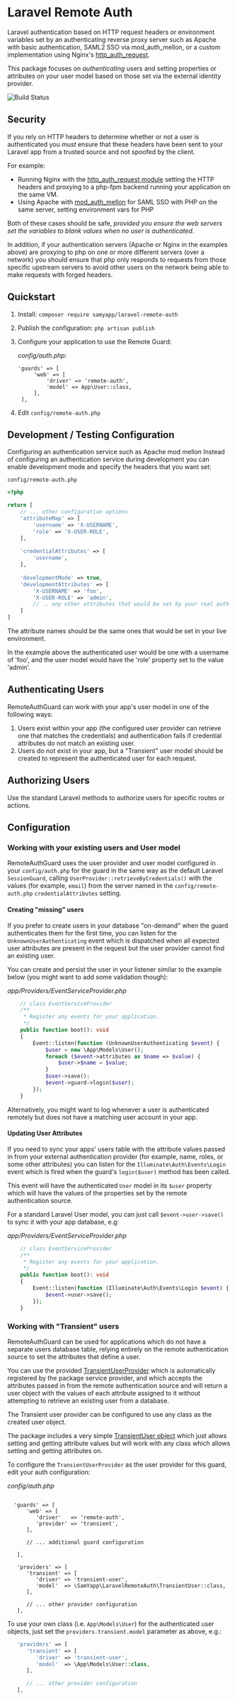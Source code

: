 # Laravel Remote Auth

Laravel authentication based on HTTP request headers
or environment variables set by an authenticating reverse proxy server such as
Apache with basic authentication, SAML2 SSO via mod_auth_mellon, or a
custom implementation using Nginx's 
[http_auth_request](http://nginx.org/en/docs/http/ngx_http_auth_request_module.html).

This package focuses on _authenticating_ users and setting properties or attributes on
your user model based on those set via the external identity provider.

![Build Status](https://github.com/samyapp/laravel-remote-auth/actions/workflows/php.yml/badge.svg)

## Security

If you rely on HTTP headers to determine whether or not a user is authenticated
you *must* ensure that these headers have been sent to your Laravel app from a trusted source
and not spoofed by the client.

For example:

- Running Nginx with the 
  [http_auth_request module](http://nginx.org/en/docs/http/ngx_http_auth_request_module.html)
  setting the HTTP headers and proxying to a php-fpm backend running your application on 
  the same VM.
- Using Apache with [mod_auth_mellon](https://github.com/latchset/mod_auth_mellon)
  for SAML SSO with PHP on the same server, setting environment vars for PHP

Both of these cases should be safe, _provided you ensure the web servers
set the variables to blank values when no user is authenticated_.

In addition, if your authentication servers (Apache or Nginx in the examples above)
are proxying to php on one or more different servers (over a network) you should
ensure that php only responds to requests from those specific upstream servers to
avoid other users on the network being able to make requests with forged headers.

## Quickstart

1. Install: `composer require samyapp/laravel-remote-auth`
2. Publish the configuration: `php artisan publish`
4. Configure your application to use the Remote Guard:

   _config/auth.php_:
   ```
   'guards' => [
        'web' => [
            'driver' => 'remote-auth',
            'model' => App\User::class,
        ],
    ],
   ```
3. Edit `config/remote-auth.php`

## Development / Testing Configuration

Configuring an authentication service such as Apache mod mellon
Instead of configuring an authentication service during development you can enable
development mode and specify the headers that you want set:

`config/remote-auth.php`
```php
<?php

return [
    // ... other configuration options
    'attributeMap' => [
        'username' => 'X-USERNAME',
        'role' => 'X-USER-ROLE',
    ],
 
    'credentialAttributes' => [
        'username',
    ],
 
    'developmentMode' => true,
    'developmentAttributes' => [
        'X-USERNAME' => 'foo',
        'X-USER-ROLE' => 'admin',
        // .. any other attributes that would be set by your real auth provider...
    ]
]
```

The attribute names should be the same ones that would be set in your live environment.

In the example above the authenticated user would be one with a username of 'foo',
and the user model would have the 'role' property set to the value 'admin'.

## Authenticating Users

RemoteAuthGuard can work with your app's user model in one of the following ways:

1. Users exist within your app (the configured user provider can retrieve one that matches the credentials)
   and authentication fails if credential attributes do not match an existing user.
2. Users do not exist in your app, but a "Transient" user model should be created to represent
   the authenticated user for each request.

## Authorizing Users

Use the standard Laravel methods to authorize users for specific routes or actions.

## Configuration

### Working with your existing users and User model

RemoteAuthGuard uses the user provider and user model configured in your 
`config/auth.php` for the guard in the same way as the default Laravel `SessionGuard`,
calling `UserProvider::retrieveByCredentials()` with the values
(for example, `email`) from the server named in
the `config/remote-auth.php` `credentialAttributes` setting.

#### Creating "missing" users

If you prefer to create users in your database "on-demand" when the guard authenticates them
for the first time, you can listen for the `UnknownUserAuthenticating` event which is dispatched
when all expected user attributes are present in the request but the user provider cannot
find an existing user.

You can create and persist the user in your listener similar to the example below 
(you might want to add some validation though):

_app/Providers/EventServiceProvider.php_
```php
    // class EventServiceProvider
    /**
     * Register any events for your application.
     */
    public function boot(): void
    {
        Event::listen(function (UnknownUserAuthenticating $event) {
            $user = new \App\Models\User();
            foreach ($event->attributes as $name => $value) {
                $user->$name = $value;
            }
            $user->save();
            $event->guard->login($user);
        });
    }

```

Alternatively, you might want to log whenever a user is authenticated remotely but does not
have a matching user account in your app.

#### Updating User Attributes

If you need to sync your apps' users table with the attribute values passed in from your external
authentication provider (for example, name, roles, or some other attributes) you can listen for
the `Illuminate\Auth\Events\Login` event which is fired when the guard's `login($user)` method
has been called.

This event will have the authenticated `User` model in its `$user` property
which will have the values of the properties set by the remote authentication source.

For a standard Laravel User model, you can just call `$event->user->save()` to sync
it with your app database, e.g:

_app/Providers/EventServiceProvider.php_
```php
    // class EventServiceProvider
    /**
     * Register any events for your application.
     */
    public function boot(): void
    {
        Event::listen(function (Illuminate\Auth\Events\Login $event) {
            $event->user->save();
        });
    }

```

### Working with "Transient" users

RemoteAuthGuard can be used for applications which do not have a separate users
database table, relying entirely on the remote authentication source to set the
attributes that define a user.

You can use the provided [TransientUserProvider](src/TransientUserProvider.php) which is
automatically registered by the package service provider, and which accepts the attributes
passed in from the remote authentication source and will return a user object with the values
of each attribute assigned to it without attempting to retrieve an existing user from a database.

The Transient user provider can be configured to use any class as the created user object.

The package includes a very simple [TransientUser object](src/TransientUser.php) which
just allows setting and getting attribute values but will work with any class which allows
setting and getting attributes on.

To configure the `TransientUserProvider` as the user provider for this guard,
edit your auth configuration:

_config/auth.php_
```

  'guards' => [
      'web' => [
         'driver'   => 'remote-auth',
         'provider' => 'transient',
      ],
      
      // ... additional guard configuration

   ],

   'providers' => [
      'transient' => [
         'driver' => 'transient-user',
         'model'  => \SamYapp\LaravelRemoteAuth\TransientUser::class,
      ],

      // ... other provider configuration
   ],

```

To use your own class (i.e. `App\Models\User`) for the authenticated user objects, just
set the `providers.transient.model` parameter as above, e.g.:

```php
   'providers' => [
      'transient' => [
         'driver' => 'transient-user',
         'model'  => \App\Models\User::class,
      ],

      // ... other provider configuration
   ],

```
